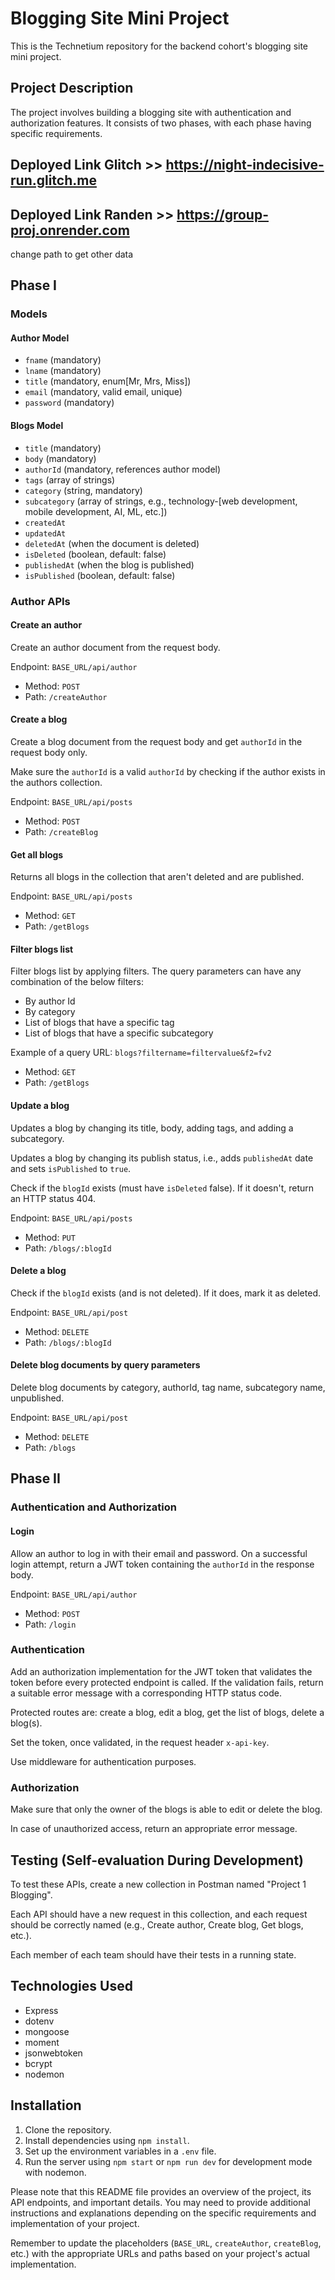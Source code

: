 # Blogging Site Mini Project

This is the Technetium repository for the backend cohort's blogging site mini project.

## Project Description

The project involves building a blogging site with authentication and authorization features. It consists of two phases, with each phase having specific requirements.


##   Deployed Link Glitch >> https://night-indecisive-run.glitch.me
##   Deployed Link Randen >> https://group-proj.onrender.com
change path to get other data
## Phase I

### Models

#### Author Model

- `fname` (mandatory)
- `lname` (mandatory)
- `title` (mandatory, enum[Mr, Mrs, Miss])
- `email` (mandatory, valid email, unique)
- `password` (mandatory)

#### Blogs Model

- `title` (mandatory)
- `body` (mandatory)
- `authorId` (mandatory, references author model)
- `tags` (array of strings)
- `category` (string, mandatory)
- `subcategory` (array of strings, e.g., technology-[web development, mobile development, AI, ML, etc.])
- `createdAt`
- `updatedAt`
- `deletedAt` (when the document is deleted)
- `isDeleted` (boolean, default: false)
- `publishedAt` (when the blog is published)
- `isPublished` (boolean, default: false)

### Author APIs

#### Create an author

Create an author document from the request body.

Endpoint: `BASE_URL/api/author`

- Method: `POST`
- Path: `/createAuthor`

#### Create a blog

Create a blog document from the request body and get `authorId` in the request body only.

Make sure the `authorId` is a valid `authorId` by checking if the author exists in the authors collection.

Endpoint: `BASE_URL/api/posts`

- Method: `POST`
- Path: `/createBlog`

#### Get all blogs

Returns all blogs in the collection that aren't deleted and are published.

Endpoint: `BASE_URL/api/posts`

- Method: `GET`
- Path: `/getBlogs`

#### Filter blogs list

Filter blogs list by applying filters. The query parameters can have any combination of the below filters:

- By author Id
- By category
- List of blogs that have a specific tag
- List of blogs that have a specific subcategory

Example of a query URL: `blogs?filtername=filtervalue&f2=fv2`

- Method: `GET`
- Path: `/getBlogs`

#### Update a blog

Updates a blog by changing its title, body, adding tags, and adding a subcategory.

Updates a blog by changing its publish status, i.e., adds `publishedAt` date and sets `isPublished` to `true`.

Check if the `blogId` exists (must have `isDeleted` false). If it doesn't, return an HTTP status 404.

Endpoint: `BASE_URL/api/posts`

- Method: `PUT`
- Path: `/blogs/:blogId`

#### Delete a blog

Check if the `blogId` exists (and is not deleted). If it does, mark it as deleted.

Endpoint: `BASE_URL/api/post`

- Method: `DELETE`
- Path: `/blogs/:blogId`

#### Delete blog documents by query parameters

Delete blog documents by category, authorId, tag name, subcategory name, unpublished.

Endpoint: `BASE_URL/api/post`

- Method: `DELETE`
- Path: `/blogs`

## Phase II

### Authentication and Authorization

#### Login

Allow an author to log in with their email and password. On a successful login attempt, return a JWT token containing the `authorId` in the response body.

Endpoint: `BASE_URL/api/author`

- Method: `POST`
- Path: `/login`

### Authentication

Add an authorization implementation for the JWT token that validates the token before every protected endpoint is called. If the validation fails, return a suitable error message with a corresponding HTTP status code.

Protected routes are: create a blog, edit a blog, get the list of blogs, delete a blog(s).

Set the token, once validated, in the request header `x-api-key`.

Use middleware for authentication purposes.

### Authorization

Make sure that only the owner of the blogs is able to edit or delete the blog.

In case of unauthorized access, return an appropriate error message.

## Testing (Self-evaluation During Development)

To test these APIs, create a new collection in Postman named "Project 1 Blogging".

Each API should have a new request in this collection, and each request should be correctly named (e.g., Create author, Create blog, Get blogs, etc.).

Each member of each team should have their tests in a running state.

## Technologies Used

- Express
- dotenv
- mongoose
- moment
- jsonwebtoken
- bcrypt
- nodemon

## Installation

1. Clone the repository.
2. Install dependencies using `npm install`.
3. Set up the environment variables in a `.env` file.
4. Run the server using `npm start` or `npm run dev` for development mode with nodemon.

Please note that this README file provides an overview of the project, its API endpoints, and important details. You may need to provide additional instructions and explanations depending on the specific requirements and implementation of your project.

Remember to update the placeholders (`BASE_URL`, `createAuthor`, `createBlog`, etc.) with the appropriate URLs and paths based on your project's actual implementation.

